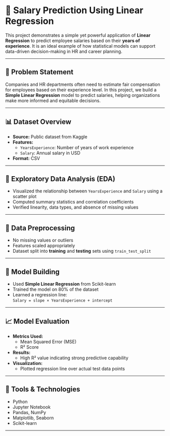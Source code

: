 # 💼 Salary Prediction Using Linear Regression

This project demonstrates a simple yet powerful application of **Linear Regression** to predict employee salaries based on their **years of experience**. It is an ideal example of how statistical models can support data-driven decision-making in HR and career planning.

---

## 📌 Problem Statement

Companies and HR departments often need to estimate fair compensation for employees based on their experience level. In this project, we build a **Simple Linear Regression** model to predict salaries, helping organizations make more informed and equitable decisions.

---

## 📊 Dataset Overview

- **Source:** Public dataset from Kaggle  
- **Features:**
  - `YearsExperience`: Number of years of work experience
  - `Salary`: Annual salary in USD
- **Format:** CSV

---

## 🧪 Exploratory Data Analysis (EDA)

- Visualized the relationship between `YearsExperience` and `Salary` using a scatter plot
- Computed summary statistics and correlation coefficients
- Verified linearity, data types, and absence of missing values

---

## 🧹 Data Preprocessing

- No missing values or outliers
- Features scaled appropriately
- Dataset split into **training** and **testing** sets using `train_test_split`

---

## 🧠 Model Building

- Used **Simple Linear Regression** from Scikit-learn
- Trained the model on 80% of the dataset
- Learned a regression line:  
  `Salary = slope × YearsExperience + intercept`

---

## 📈 Model Evaluation

- **Metrics Used:**
  - Mean Squared Error (MSE)
  - R² Score
- **Results:**
  - High R² value indicating strong predictive capability
- **Visualization:**
  - Plotted regression line over actual test data points

---

## 📌 Tools & Technologies

- Python
- Jupyter Notebook
- Pandas, NumPy
- Matplotlib, Seaborn
- Scikit-learn

---


